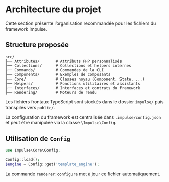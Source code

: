 # Architecture du projet

Cette section présente l’organisation recommandée pour les fichiers du framework Impulse.

## Structure proposée

```
src/
├── Attributes/       # Attributs PHP personnalisés
├── Collections/      # Collections et helpers internes
├── Commands/         # Commandes de la CLI
├── Components/       # Exemples de composants
├── Core/             # Classes noyau (Component, State, ...)
├── Helpers/          # Fonctions utilitaires et assistants
├── Interfaces/       # Interfaces et contrats du framework
├── Rendering/        # Moteurs de rendu
```

Les fichiers frontaux TypeScript sont stockés dans le dossier `impulse/` puis
transpilés vers `public/`.

La configuration du framework est centralisée dans `.impulse/config.json` et
peut être manipulée via la classe `\Impulse\Config`.

## Utilisation de `Config`

```php
use Impulse\Core\Config;

Config::load();
$engine = Config::get('template_engine');
```

La commande `renderer:configure` met à jour ce fichier automatiquement.
